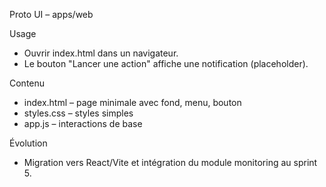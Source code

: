Proto UI – apps/web

Usage

- Ouvrir index.html dans un navigateur.
- Le bouton "Lancer une action" affiche une notification (placeholder).

Contenu

- index.html – page minimale avec fond, menu, bouton
- styles.css – styles simples
- app.js – interactions de base

Évolution

- Migration vers React/Vite et intégration du module monitoring au sprint 5.

